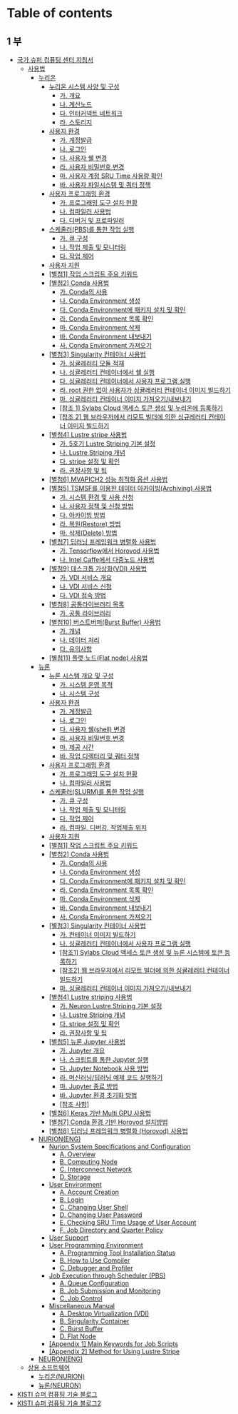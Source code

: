 # Table of contents

## 1 부

* [국가 슈퍼 컴퓨팅 센터 지침서](README.md)
  * [사용법](manual/README.md)
    * [누리온](manual/nurion/README.md)
      * [누리온 시스템 사양 및 구성](undefined/undefined/undefined/undefined/README.md)
        * [가. 개요](undefined/undefined/undefined/undefined/untitled.md)
        * [나. 계산노드](undefined/undefined/undefined/undefined/.-1.md)
        * [다. 인터커넥트 네트워크](undefined/undefined/undefined/undefined/.-2.md)
        * [라. 스토리지](undefined/undefined/undefined/undefined/.-3.md)
      * [사용자 환경](undefined/undefined/undefined/undefined-1/README.md)
        * [가. 계정발급](undefined/undefined/undefined/undefined-1/untitled.md)
        * [나. 로그인](undefined/undefined/undefined/undefined-1/.-1.md)
        * [다. 사용자 쉘 변경](undefined/undefined/undefined/undefined-1/.-2.md)
        * [라. 사용자 비밀번호 변경](undefined/undefined/undefined/undefined-1/.-3.md)
        * [마. 사용자 계정 SRU Time 사용량 확인](undefined/undefined/undefined/undefined-1/.-sru-time.md)
        * [바. 사용자 파일시스템 및 쿼터 정책](undefined/undefined/undefined/undefined-1/.-4.md)
      * [사용자 프로그래밍 환경](undefined/undefined/undefined/undefined-2/README.md)
        * [가. 프로그래밍 도구 설치 현황](undefined/undefined/undefined/undefined-2/untitled.md)
        * [나. 컴파일러 사용법](undefined/undefined/undefined/undefined-2/.-1.md)
        * [다. 디버거 및 프로파일러](undefined/undefined/undefined/undefined-2/.-2.md)
      * [스케줄러(PBS)를 통한 작업 실행](undefined/undefined/undefined/pbs/README.md)
        * [가. 큐 구성](undefined/undefined/undefined/pbs/untitled.md)
        * [나. 작업 제출 및 모니터링](undefined/undefined/undefined/pbs/.-1.md)
        * [다. 작업 제어](undefined/undefined/undefined/pbs/.-2.md)
      * [사용자 지원](undefined/undefined/undefined/undefined-3.md)
      * [\[별첨1\] 작업 스크립트 주요 키워드](undefined/undefined/undefined/1.md)
      * [\[별첨2\] Conda 사용법](undefined/undefined/undefined/2-conda/README.md)
        * [가. Conda의 사용](undefined/undefined/undefined/2-conda/.-conda.md)
        * [나. Conda Environment 생성](undefined/undefined/undefined/2-conda/.-conda-environment.md)
        * [다. Conda Environment에 패키지 설치 및 확인](undefined/undefined/undefined/2-conda/.-conda-environment-1.md)
        * [라. Conda Environment 목록 확인](undefined/undefined/undefined/2-conda/.-conda-environment-2.md)
        * [마. Conda Environment 삭제](undefined/undefined/undefined/2-conda/.-conda-environment-3.md)
        * [바. Conda Environment 내보내기](undefined/undefined/undefined/2-conda/.-conda-environment-4.md)
        * [사. Conda Environment 가져오기](undefined/undefined/undefined/2-conda/.-conda-environment-5.md)
      * [\[별첨3\] Singularity 컨테이너 사용법](undefined/undefined/undefined/3-singularity/README.md)
        * [가. 싱귤레러티 모듈 적재](undefined/undefined/undefined/3-singularity/untitled.md)
        * [나. 싱귤레러티 컨테이너에서 쉘 실행](undefined/undefined/undefined/3-singularity/.-1.md)
        * [다. 싱귤레러티 컨테이너에서 사용자 프로그램 실행](undefined/undefined/undefined/3-singularity/.-2.md)
        * [라. root 권한 없이 사용자가 싱귤레러티 컨테이너 이미지 빌드하기](undefined/undefined/undefined/3-singularity/.-root.md)
        * [마. 싱귤레러티 컨테이너 이미지 가져오기/내보내기](undefined/undefined/undefined/3-singularity/.-3.md)
        * [\[참조 1\] Sylabs Cloud 액세스 토큰 생성 및 누리온에 등록하기](undefined/undefined/undefined/3-singularity/1-sylabs-cloud.md)
        * [\[참조 2\] 웹 브라우저에서 리모트 빌더에 의한 싱규레러티 컨테이너 이미지 빌드하기](undefined/undefined/undefined/3-singularity/2.md)
      * [\[별첨4\] Lustre stripe 사용법](undefined/undefined/undefined/4-lustre-stripe/README.md)
        * [가. 5호기 Lustre Striping 기본 설정](undefined/undefined/undefined/4-lustre-stripe/.-5-lustre-striping.md)
        * [나. Lustre Striping 개념](undefined/undefined/undefined/4-lustre-stripe/.-lustre-striping.md)
        * [다. stripe 설정 및 확인](undefined/undefined/undefined/4-lustre-stripe/.-stripe.md)
        * [라. 권장사항 및 팁](undefined/undefined/undefined/4-lustre-stripe/untitled.md)
      * [\[별첨6\] MVAPICH2 성능 최적화 옵션 사용법](readme/undefined/undefined/6-mvapich2.md)
      * [\[별첨5\] TSMSF를 이용한 데이터 아카이빙(Archiving) 사용법](readme/undefined/undefined/5-tsmsf-archiving/README.md)
        * [가. 시스템 환경 및 사용 신청](readme/undefined/undefined/5-tsmsf-archiving/untitled.md)
        * [나. 사용자 정책 및 신청 방법](readme/undefined/undefined/5-tsmsf-archiving/.-1.md)
        * [다. 아카이빙 방법](readme/undefined/undefined/5-tsmsf-archiving/.-2.md)
        * [라. 복원(Restore) 방법](readme/undefined/undefined/5-tsmsf-archiving/.-restore.md)
        * [마. 삭제(Delete) 방법](readme/undefined/undefined/5-tsmsf-archiving/.-delete.md)
      * [\[별첨7\] 딥러닝 프레임워크 병렬화 사용법](readme/undefined/undefined/7.md)
        * [가. Tensorflow에서 Horovod 사용법](readme/undefined/undefined/7/.-tensorflow-horovod.md)
        * [나. Intel Caffe에서 다중노드 사용법](readme/undefined/undefined/7/.-intel-caffe.md)
      * [\[별첨9\] 데스크톱 가상화(VDI) 사용법](readme/undefined/undefined/9-vdi.md)
        * [가. VDI 서비스 개요](readme/undefined/undefined/9-vdi/.-vdi.md)
        * [나. VDI 서비스 신청](readme/undefined/undefined/9-vdi/.-vdi-1.md)
        * [다. VDI 접속 방법](readme/undefined/undefined/9-vdi/.-vdi-2.md)
      * [\[별첨8\] 공통라이브러리 목록](readme/undefined/undefined/8.md)
        * [가. 공통 라이브러리](readme/undefined/undefined/8/untitled.md)
      * [\[별첨10\] 버스트버퍼(Burst Buffer) 사용법](readme/undefined/undefined/10-burst-buffer/README.md)
        * [가. 개념](readme/undefined/undefined/10-burst-buffer/untitled.md)
        * [나. 데이터 처리](readme/undefined/undefined/10-burst-buffer/.-1.md)
        * [다. 유의사항](readme/undefined/undefined/10-burst-buffer/.-2.md)
      * [\[별첨11\] 플랫 노드(Flat node) 사용법](readme/undefined/undefined/11-flat-node.md)
    * [뉴론](manual/neuron/README.md)
      * [뉴론 시스템 개요 및 구성](undefined/undefined/undefined-1/undefined/README.md)
        * [가. 시스템 운영 목적](undefined/undefined/undefined-1/undefined/untitled.md)
        * [나. 시스템 구성](undefined/undefined/undefined-1/undefined/.-1.md)
      * [사용자 환경](undefined/undefined/undefined-1/undefined-1/README.md)
        * [가. 계정발급](undefined/undefined/undefined-1/undefined-1/untitled.md)
        * [나. 로그인](undefined/undefined/undefined-1/undefined-1/.-1.md)
        * [다. 사용자 쉘(shell) 변경](undefined/undefined/undefined-1/undefined-1/.-shell.md)
        * [라. 사용자 비밀번호 변경](undefined/undefined/undefined-1/undefined-1/.-2.md)
        * [마. 제공 시간](undefined/undefined/undefined-1/undefined-1/.-3.md)
        * [바. 작업 디렉터리 및 쿼터 정책](undefined/undefined/undefined-1/undefined-1/.-4.md)
      * [사용자 프로그래밍 환경](undefined/undefined/undefined-1/undefined-2/README.md)
        * [가. 프로그래밍 도구 설치 현황](undefined/undefined/undefined-1/undefined-2/untitled.md)
        * [나. 컴파일러 사용법](undefined/undefined/undefined-1/undefined-2/.-1.md)
      * [스케줄러(SLURM)를 통한 작업 실행](undefined/undefined/undefined-1/slurm/README.md)
        * [가. 큐 구성](undefined/undefined/undefined-1/slurm/untitled.md)
        * [나. 작업 제출 및 모니터링](undefined/undefined/undefined-1/slurm/.-1.md)
        * [다. 작업 제어](undefined/undefined/undefined-1/slurm/.-2.md)
        * [라. 컴파일, 디버깅, 작업제출 위치](undefined/undefined/undefined-1/slurm/.-3.md)
      * [사용자 지원](undefined/undefined/undefined-1/undefined-3.md)
      * [\[별첨1\] 작업 스크립트 주요 키워드](undefined/undefined/undefined-1/1.md)
      * [\[별첨2\] Conda 사용법](undefined/undefined/undefined-1/2-conda/README.md)
        * [가. Conda의 사용](undefined/undefined/undefined-1/2-conda/.-conda.md)
        * [나. Conda Environment 생성](readme/undefined/undefined-1/2-conda/.-conda-environment.md)
        * [다. Conda Environment에 패키지 설치 및 확인](readme/undefined/undefined-1/2-conda/.-conda-environment-1.md)
        * [라. Conda Environment 목록 확인](readme/undefined/undefined-1/2-conda/.-conda-environment-2.md)
        * [마. Conda Environment 삭제](readme/undefined/undefined-1/2-conda/.-conda-environment-3.md)
        * [바. Conda Environment 내보내기](readme/undefined/undefined-1/2-conda/.-conda-environment-4.md)
        * [사. Conda Environment 가져오기](readme/undefined/undefined-1/2-conda/.-conda-environment-5.md)
      * [\[별첨3\] Singularity 컨테이너 사용법](readme/undefined/undefined-1/page-2.md)
        * [가. 컨테이너 이미지 빌드하기](readme/undefined/undefined-1/page-2/untitled.md)
        * [나. 싱귤레러티 컨테이너에서 사용자 프로그램 실행](readme/undefined/undefined-1/page-2/.-1.md)
        * [\[참조1\] Sylabs Cloud 액세스 토큰 생성 및 뉴론 시스템에 토큰 등록하기](readme/undefined/undefined-1/page-2/1-sylabs-cloud.md)
        * [\[참조2\] 웹 브라우저에서 리모트 빌더에 의한 싱귤레러티 컨테이너 빌드하기](readme/undefined/undefined-1/page-2/2.md)
        * [마. 싱귤레러티 컨테이너 이미지 가져오기/내보내기](readme/undefined/undefined-1/page-2/.-2.md)
      * [\[별첨4\] Lustre striping 사용법](readme/undefined/undefined-1/4-lustre-striping.md)
        * [가. Neuron Lustre Striping 기본 설정](readme/undefined/undefined-1/4-lustre-striping/.-neuron-lustre-striping.md)
        * [나. Lustre Striping 개념](readme/undefined/undefined-1/4-lustre-striping/.-lustre-striping.md)
        * [다. stripe 설정 및 확인](readme/undefined/undefined-1/4-lustre-striping/.-stripe.md)
        * [라. 권장사항 및 팁](readme/undefined/undefined-1/4-lustre-striping/untitled.md)
      * [\[별첨5\] 뉴론 Jupyter 사용법](readme/undefined/undefined-1/5-jupyter.md)
        * [가. Jupyter 개요](readme/undefined/undefined-1/5-jupyter/.-jupyter.md)
        * [나. 스크립트를 통한 Jupyter 실행](readme/undefined/undefined-1/5-jupyter/.-jupyter-1.md)
        * [다. Jupyter Notebook 사용 방법](readme/undefined/undefined-1/5-jupyter/.-jupyter-notebook.md)
        * [라. 머신러닝/딥러닝 예제 코드 실행하기](readme/undefined/undefined-1/5-jupyter/untitled.md)
        * [마. Jupyter 종료 방법](readme/undefined/undefined-1/5-jupyter/.-jupyter-2.md)
        * [바. Jupyter 환경 초기화 방법](readme/undefined/undefined-1/5-jupyter/.-jupyter-3.md)
        * [\[참조 사항\]](readme/undefined/undefined-1/5-jupyter/undefined.md)
      * [\[별첨6\] Keras 기반 Multi GPU 사용법](readme/undefined/undefined-1/6-keras-multi-gpu.md)
      * [\[별첨7\] Conda 환경 기반 Horovod 설치방법](readme/undefined/undefined-1/7-conda-horovod.md)
      * [\[별첨8\] 딥러닝 프레임워크 병렬화 (Horovod) 사용법](readme/undefined/undefined-1/8-horovod.md)
    * [NURION(ENG)](undefined/undefined/nurion-eng/README.md)
      * [Nurion System Specifications and Configuration](readme/undefined/nurion-eng/page-1/README.md)
        * [A. Overview](readme/undefined/nurion-eng/page-1/a.-overview.md)
        * [B. Computing Node](readme/undefined/nurion-eng/page-1/b.-computing-node.md)
        * [C. Interconnect Network](readme/undefined/nurion-eng/page-1/c.-interconnect-network.md)
        * [D. Storage](readme/undefined/nurion-eng/page-1/d.-storage.md)
      * [User Environment](readme/undefined/nurion-eng/user-environment/README.md)
        * [A. Account Creation](readme/undefined/nurion-eng/user-environment/a.-account-creation.md)
        * [B. Login](readme/undefined/nurion-eng/user-environment/b.-login.md)
        * [C. Changing User Shell](readme/undefined/nurion-eng/user-environment/c.-changing-user-shell.md)
        * [D. Changing User Password](readme/undefined/nurion-eng/user-environment/d.-changing-user-password.md)
        * [E. Checking SRU Time Usage of User Account](readme/undefined/nurion-eng/user-environment/e.-checking-sru-time-usage-of-user-account.md)
        * [F. Job Directory and Quarter Policy](readme/undefined/nurion-eng/user-environment/f.-job-directory-and-quarter-policy.md)
      * [User Support](readme/undefined/nurion-eng/user-support.md)
      * [User Programming Environment](readme/undefined/nurion-eng/user-programming-environment/README.md)
        * [A. Programming Tool Installation Status](readme/undefined/nurion-eng/user-programming-environment/a.-programming-tool-installation-status.md)
        * [B. How to Use Compiler](readme/undefined/nurion-eng/user-programming-environment/b.-how-to-use-compiler.md)
        * [C. Debugger and Profiler](readme/undefined/nurion-eng/user-programming-environment/c.-debugger-and-profiler.md)
      * [Job Execution through Scheduler (PBS)](readme/undefined/nurion-eng/job-execution-through-scheduler-pbs/README.md)
        * [A. Queue Configuration](readme/undefined/nurion-eng/job-execution-through-scheduler-pbs/a.-queue-configuration.md)
        * [B. Job Submission and Monitoring](readme/undefined/nurion-eng/job-execution-through-scheduler-pbs/b.-job-submission-and-monitoring.md)
        * [C. Job Control](readme/undefined/nurion-eng/job-execution-through-scheduler-pbs/c.-job-control.md)
      * [Miscellaneous Manual](readme/undefined/nurion-eng/miscellaneous-manual/README.md)
        * [A. Desktop Virtualization (VDI)](readme/undefined/nurion-eng/miscellaneous-manual/a.-desktop-virtualization-vdi.md)
        * [B. Singularity Container](readme/undefined/nurion-eng/miscellaneous-manual/b.-singularity-container.md)
        * [C. Burst Buffer](readme/undefined/nurion-eng/miscellaneous-manual/c.-burst-buffer.md)
        * [D. Flat Node](readme/undefined/nurion-eng/miscellaneous-manual/d.-flat-node.md)
      * [\[Appendix 1\] Main Keywords for Job Scripts](readme/undefined/nurion-eng/appendix-1-main-keywords-for-job-scripts.md)
      * [\[Appendix 2\] Method for Using Lustre Stripe](readme/undefined/nurion-eng/appendix-2-method-for-using-lustre-stripe.md)
    * [NEURON(ENG)](undefined/undefined/neuron-eng.md)
  * [상용 소프트웨어](undefined/undefined-1/README.md)
    * [누리온(NURION)](undefined/undefined-1/nurion.md)
    * [뉴론(NEURON)](undefined/undefined-1/neuron.md)
* [KISTI 슈퍼 컴퓨팅 기술 블로그](kisti.md)
* [KISTI 슈퍼 컴퓨팅 기술 블로그2](blog/README.md)
